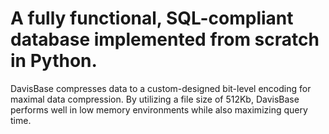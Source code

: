 # A fully functional, SQL-compliant database implemented from scratch in Python.
DavisBase compresses data to a custom-designed bit-level encoding for maximal data compression.
By utilizing a file size of 512Kb, DavisBase performs well in low memory environments while also maximizing query time.
